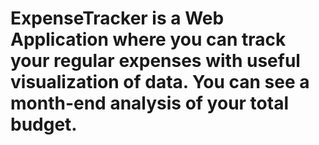 # ExpenseTracker is a Web Application where you can track your regular expenses with useful visualization of data. You can see a month-end analysis of your total budget.
